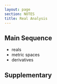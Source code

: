 ```yaml
---
layout: page
section: NOTES
title: Real Analysis
---
```


## Main Sequence
* reals
* metric spaces
* derivatives

## Supplementary